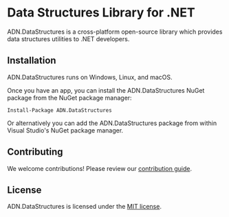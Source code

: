 # Data Structures Library for .NET

ADN.DataStructures is a cross-platform open-source library which provides data structures utilities to .NET developers.

## Installation

ADN.DataStructures runs on Windows, Linux, and macOS.

Once you have an app, you can install the ADN.DataStructures NuGet package from the NuGet package manager:

```
Install-Package ADN.DataStructures
```

Or alternatively you can add the ADN.DataStructures package from within Visual Studio's NuGet package manager.

## Contributing

We welcome contributions! Please review our [contribution guide](CONTRIBUTING.md).

## License

ADN.DataStructures is licensed under the [MIT license](LICENSE).
